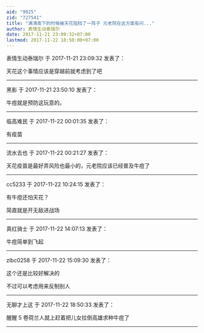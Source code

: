 ```yaml
---
aid: "9025"
zid: "727541"
title: "满清南下的时候被天花阻挡了一阵子 元老院在这方面有问..."
author: 表情生动泰瑞尔
date: 2017-11-21 23:09:32+07:00
lastmod: 2017-11-22 18:50:00+07:00
---
```


表情生动泰瑞尔 于 2017-11-21 23:09:32 发表了：

天花这个事情应该是穿越前就考虑到了吧

---

黑影 于 2017-11-21 23:50:10 发表了：

牛痘就是预防这玩意的。

---

临高难民 于 2017-11-22 00:01:35 发表了：

有疫苗

---

流水去也 于 2017-11-22 00:21:27 发表了：

天花疫苗是最好弄风险也最小的，元老院应该已经普及牛痘了

---

cc5233 于 2017-11-22 10:24:15 发表了：

有牛痘还怕天花？

简直就是开无敌进战场

---

真红骑士 于 2017-11-22 14:07:13 发表了：

牛痘简单到飞起

---

zlbc0258 于 2017-11-22 15:09:30 发表了：

这个还是比较好解决的

不过可以考虑用来反制别人

---

无聊才上这 于 2017-11-22 18:50:33 发表了：

醒醒 5 卷荷兰人就上赶着把儿女拉倒高雄求种牛痘了

---

